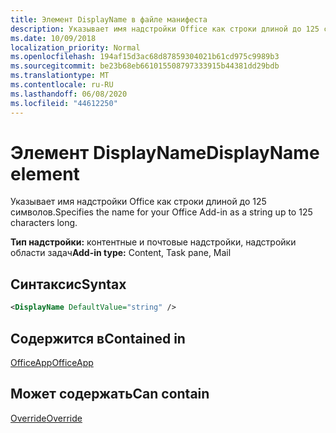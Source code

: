 ```yaml
---
title: Элемент DisplayName в файле манифеста
description: Указывает имя надстройки Office как строки длиной до 125 символов.
ms.date: 10/09/2018
localization_priority: Normal
ms.openlocfilehash: 194af15d3ac68d87859304021b61cd975c9989b3
ms.sourcegitcommit: be23b68eb661015508797333915b44381dd29bdb
ms.translationtype: MT
ms.contentlocale: ru-RU
ms.lasthandoff: 06/08/2020
ms.locfileid: "44612250"
---
```

# <a name="displayname-element"></a><span data-ttu-id="c9fea-103">Элемент DisplayName</span><span class="sxs-lookup"><span data-stu-id="c9fea-103">DisplayName element</span></span>

<span data-ttu-id="c9fea-104">Указывает имя надстройки Office как строки длиной до 125 символов.</span><span class="sxs-lookup"><span data-stu-id="c9fea-104">Specifies the name for your Office Add-in as a string up to 125 characters long.</span></span>

<span data-ttu-id="c9fea-105">**Тип надстройки:** контентные и почтовые надстройки, надстройки области задач</span><span class="sxs-lookup"><span data-stu-id="c9fea-105">**Add-in type:** Content, Task pane, Mail</span></span>

## <a name="syntax"></a><span data-ttu-id="c9fea-106">Синтаксис</span><span class="sxs-lookup"><span data-stu-id="c9fea-106">Syntax</span></span>

```XML
<DisplayName DefaultValue="string" />
```

## <a name="contained-in"></a><span data-ttu-id="c9fea-107">Содержится в</span><span class="sxs-lookup"><span data-stu-id="c9fea-107">Contained in</span></span>

[<span data-ttu-id="c9fea-108">OfficeApp</span><span class="sxs-lookup"><span data-stu-id="c9fea-108">OfficeApp</span></span>](officeapp.md)


## <a name="can-contain"></a><span data-ttu-id="c9fea-109">Может содержать</span><span class="sxs-lookup"><span data-stu-id="c9fea-109">Can contain</span></span>

[<span data-ttu-id="c9fea-110">Override</span><span class="sxs-lookup"><span data-stu-id="c9fea-110">Override</span></span>](override.md)


